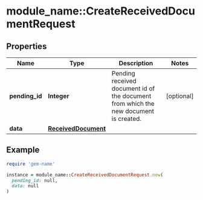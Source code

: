 # module_name::CreateReceivedDocumentRequest

## Properties

| Name | Type | Description | Notes |
| ---- | ---- | ----------- | ----- |
| **pending_id** | **Integer** | Pending received document id of the document from which the new document is created. | [optional] |
| **data** | [**ReceivedDocument**](ReceivedDocument.md) |  |  |

## Example

```ruby
require 'gem-name'

instance = module_name::CreateReceivedDocumentRequest.new(
  pending_id: null,
  data: null
)
```

